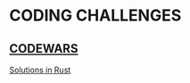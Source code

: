# CODING CHALLENGES

## [CODEWARS](https://www.codewars.com/users/bedawang) 
[Solutions in Rust](codewars/README.md)